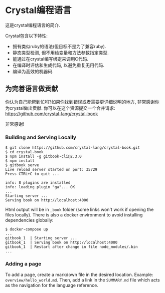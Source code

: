 # Crystal编程语言

这是crystal编程语言的简介.

Crystal包含以下特性:

* 拥有类似ruby的语法(但目标不是为了兼容ruby).
* 静态类型检测, 但不用给变量和方法参数指定类型.
* 能通过在crystal编写绑定来调用C代码.
* 在编译时评估和生成代码, 以避免重复无用代码.
* 编译为高效的机器码.

## 为完善语言做贡献

你认为自己能帮到忙吗?如果你找到错误或者需要更详细说明的地方,
非常感谢你为crystal做出贡献. 你可以在这个资源提交一个合并请求:
https://github.com/crystal-lang/crystal-book

非常感谢!

### Building and Serving Locally

```
$ git clone https://github.com/crystal-lang/crystal-book.git
$ cd crystal-book
$ npm install -g gitbook-cli@2.3.0
$ npm install
$ gitbook serve
Live reload server started on port: 35729
Press CTRL+C to quit ...

info: 8 plugins are installed
info: loading plugin "ga"... OK
...
Starting server ...
Serving book on http://localhost:4000

```

Html output will be in `_book` folder (some links won't work if opening the files locally).
There is also a docker environment to avoid installing dependencies globally:

```
$ docker-compose up
...
gitbook_1  | Starting server ...
gitbook_1  | Serving book on http://localhost:4000
gitbook_1  | Restart after change in file node_modules/.bin
...
```

### Adding a page

To add a page, create a markdown file in the desired location. Example: `overview/hello_world.md`. Then, add a link in the `SUMMARY.md` file which acts as the navigation for the language reference.
